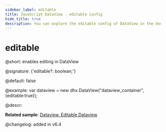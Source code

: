 ```yaml
---
sidebar_label: editable
title: JavaScript DataView - editable Config 
hide_title: true
description: You can explore the editable config of DataView in the documentation of the DHTMLX JavaScript UI library. Browse developer guides and API reference, try out code examples and live demos, and download a free 30-day evaluation version of DHTMLX Suite 7.
---
```

 
# editable

@short: enables editing in DataView

@signature: {'editable?: boolean;'}

@default: false

@example:
var dataview = new dhx.DataView("dataview_container", {editable:true});

@descr:

**Related sample**: [Dataview. Editable Dataview](https://snippet.dhtmlx.com/m8fbqcza)

@changelog: added in v6.4

[comment]: # (@relatedapi: dataview/api/dataview_edititem_method.md)

[comment]: # (@related: dataview/configuration.md#editing-items)
